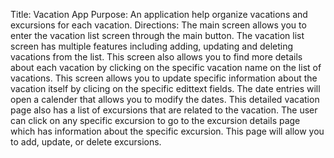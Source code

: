 Title: Vacation App
Purpose: An application help organize vacations and excursions for each vacation.
Directions: The main screen allows you to enter the vacation list screen through the main button. The vacation list screen has multiple features including adding, updating and deleting vacations from the list.
This screen also allows you to find more details about each vacation by clicking on the specific vacation name on the list of vacations. This screen allows you to update specific information about the vacation
itself by clicing on the specific edittext fields. The date entries will open a calender that allows you to modify the dates. This detailed vacation page also has a list of excursions that are related to the vacation.
The user can click on any specific excursion to go to the excursion details page which has information about the specific excursion. This page will allow you to add, update, or delete excursions.
